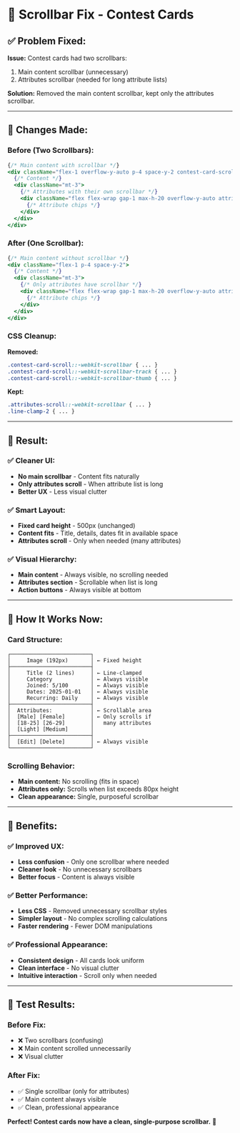 # 📜 Scrollbar Fix - Contest Cards

## ✅ **Problem Fixed:**

**Issue:** Contest cards had two scrollbars:
1. Main content scrollbar (unnecessary)
2. Attributes scrollbar (needed for long attribute lists)

**Solution:** Removed the main content scrollbar, kept only the attributes scrollbar.

---

## 🔧 **Changes Made:**

### **Before (Two Scrollbars):**
```jsx
{/* Main content with scrollbar */}
<div className="flex-1 overflow-y-auto p-4 space-y-2 contest-card-scroll">
  {/* Content */}
  <div className="mt-3">
    {/* Attributes with their own scrollbar */}
    <div className="flex flex-wrap gap-1 max-h-20 overflow-y-auto attributes-scroll">
      {/* Attribute chips */}
    </div>
  </div>
</div>
```

### **After (One Scrollbar):**
```jsx
{/* Main content without scrollbar */}
<div className="flex-1 p-4 space-y-2">
  {/* Content */}
  <div className="mt-3">
    {/* Only attributes have scrollbar */}
    <div className="flex flex-wrap gap-1 max-h-20 overflow-y-auto attributes-scroll">
      {/* Attribute chips */}
    </div>
  </div>
</div>
```

### **CSS Cleanup:**
**Removed:**
```css
.contest-card-scroll::-webkit-scrollbar { ... }
.contest-card-scroll::-webkit-scrollbar-track { ... }
.contest-card-scroll::-webkit-scrollbar-thumb { ... }
```

**Kept:**
```css
.attributes-scroll::-webkit-scrollbar { ... }
.line-clamp-2 { ... }
```

---

## 🎯 **Result:**

### **✅ Cleaner UI:**
- **No main scrollbar** - Content fits naturally
- **Only attributes scroll** - When attribute list is long
- **Better UX** - Less visual clutter

### **✅ Smart Layout:**
- **Fixed card height** - 500px (unchanged)
- **Content fits** - Title, details, dates fit in available space
- **Attributes scroll** - Only when needed (many attributes)

### **✅ Visual Hierarchy:**
- **Main content** - Always visible, no scrolling needed
- **Attributes section** - Scrollable when list is long
- **Action buttons** - Always visible at bottom

---

## 📱 **How It Works Now:**

### **Card Structure:**
```
┌─────────────────────────┐
│     Image (192px)       │ ← Fixed height
├─────────────────────────┤
│     Title (2 lines)     │ ← Line-clamped
│     Category            │ ← Always visible
│     Joined: 5/100       │ ← Always visible  
│     Dates: 2025-01-01   │ ← Always visible
│     Recurring: Daily    │ ← Always visible
├─────────────────────────┤
│  Attributes:            │ ← Scrollable area
│  [Male] [Female]        │ ← Only scrolls if
│  [18-25] [26-29]        │   many attributes
│  [Light] [Medium]       │
├─────────────────────────┤
│  [Edit] [Delete]        │ ← Always visible
└─────────────────────────┘
```

### **Scrolling Behavior:**
- **Main content:** No scrolling (fits in space)
- **Attributes only:** Scrolls when list exceeds 80px height
- **Clean appearance:** Single, purposeful scrollbar

---

## 🎉 **Benefits:**

### **✅ Improved UX:**
- **Less confusion** - Only one scrollbar where needed
- **Cleaner look** - No unnecessary scrollbars
- **Better focus** - Content is always visible

### **✅ Better Performance:**
- **Less CSS** - Removed unnecessary scrollbar styles
- **Simpler layout** - No complex scrolling calculations
- **Faster rendering** - Fewer DOM manipulations

### **✅ Professional Appearance:**
- **Consistent design** - All cards look uniform
- **Clean interface** - No visual clutter
- **Intuitive interaction** - Scroll only when needed

---

## 🧪 **Test Results:**

### **Before Fix:**
- ❌ Two scrollbars (confusing)
- ❌ Main content scrolled unnecessarily
- ❌ Visual clutter

### **After Fix:**
- ✅ Single scrollbar (only for attributes)
- ✅ Main content always visible
- ✅ Clean, professional appearance

**Perfect! Contest cards now have a clean, single-purpose scrollbar.** 🎉
